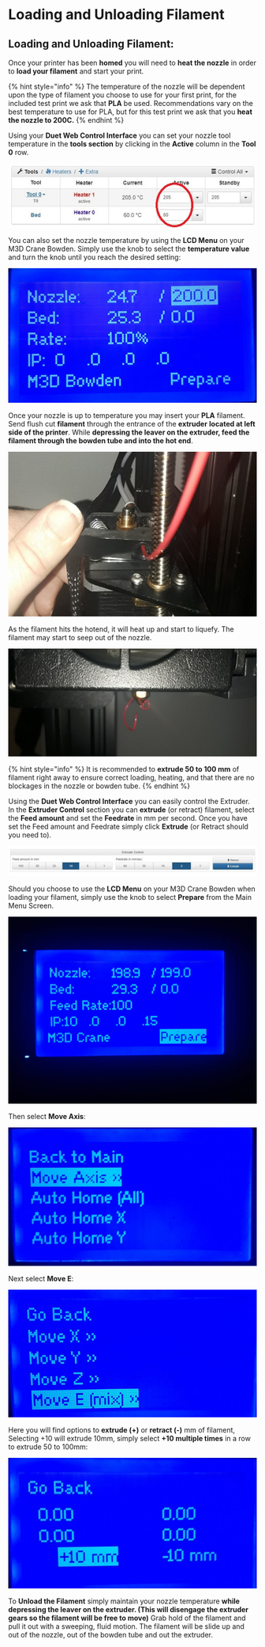 # Loading and Unloading Filament

## Loading and Unloading Filament:

Once your printer has been **homed** you will need to **heat the nozzle** in order to **load your filament** and start your print.

{% hint style="info" %}
The temperature of the nozzle will be dependent upon the type of filament you choose to use for your first print, for the included test print we ask that **PLA** be used. Recommendations vary on the best temperature to use for PLA, but for this test print we ask that you **heat the nozzle to 200C.**
{% endhint %}

Using your **Duet Web Control Interface** you can set your nozzle tool temperature in the **tools section** by clicking in the **Active** column in the **Tool 0** row. 

![Duet Web Control Tool section](../.gitbook/assets/duettoolssettingthetemp.jpg)

You can also set the nozzle temperature by using the **LCD Menu** on your M3D Crane Bowden. Simply use the knob to select the **temperature value** and turn the knob until you reach the desired setting:

![Setting the Nozzle temperature](../.gitbook/assets/settemp.jpg)

 Once your nozzle is up to temperature you may insert your **PLA** filament. Send flush cut **filament** through the entrance of the **extruder** **located at left side of the printer**. While **depressing the leaver on the extruder, feed the filament through the bowden tube and into the hot end**.

![Loading the M3D Crane Bowden](../.gitbook/assets/loadingunloadingbowden.jpg)

 As the filament hits the hotend, it will heat up and start to liquefy. The filament may start to seep out of the nozzle.

![Loading the M3D Crane Bowden](../.gitbook/assets/loadingbowden.jpg)

{% hint style="info" %}
It is recommended to **extrude 50 to 100 mm** of filament right away to ensure correct loading, heating, and that there are no blockages in the nozzle or bowden tube. 
{% endhint %}

Using the **Duet Web Control Interface** you can easily control the Extruder. In the **Extruder Control** section you can **extrude** \(or retract\) filament, select the **Feed amount** and set the **Feedrate** in mm per second. Once you have set the Feed amount and Feedrate simply click **Extrude** \(or Retract should you need to\).

![Duet Web Control Extruder Control](../.gitbook/assets/duetextrudercontol.jpg)

Should you choose to use the **LCD Menu** on your M3D Crane Bowden when loading your filament, simply use the knob to select **Prepare** from the Main Menu Screen. 

![Main Menu](../.gitbook/assets/menu2.jpg)

Then select **Move Axis**:

![Move Axis ](../.gitbook/assets/moveaxisbowden.jpg)

Next select **Move E**:

![Move E](../.gitbook/assets/selectaxis.jpg)

Here you will find options to **extrude \(+\)** or **retract \(-\)** mm of filament, Selecting +10 will extrude 10mm, simply select **+10 multiple times** in a row to extrude 50 to 100mm:

![Extrude +10mm](../.gitbook/assets/extrudebowden.jpg)



To **Unload the Filament** simply maintain your nozzle temperature **while depressing the leaver on the extruder. \(This will disengage the extruder gears so the filament will be free to move\)** Grab hold of the filament and pull it out with a sweeping, fluid motion. The filament will be slide up and out of the nozzle, out of the bowden tube and out the extruder.  

